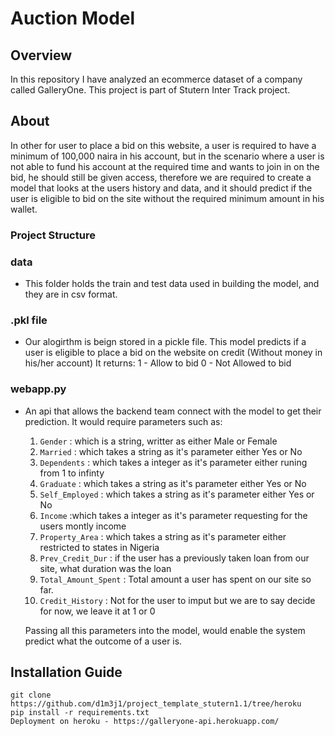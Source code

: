 # Auction Model

## Overview
In this repository I have analyzed an ecommerce dataset of a company called GalleryOne. This project is part of Stutern Inter Track project. 

## About 
In other for user to place a bid on this website, a user is required to have a minimum of 100,000 naira in his account, but in the scenario where a user is not able to fund his account at the required time and wants to join in on the bid, he should still be given access, therefore we are required to create a model that looks at the users history and data, and it should predict if the user is eligible to bid on the site without the required minimum amount in his wallet. 

### Project Structure
### data
- This folder holds the train and test data used in building the model, and they are in csv format. 

### .pkl file
- Our alogirthm is beign stored in a pickle file. This model predicts if a user is eligible to place a bid on the website on credit (Without money in his/her account)
    It returns: 
        1 - Allow to bid
        0 - Not Allowed to bid

### webapp.py
- An api that allows the backend team connect with the model to get their prediction. 
 It would require parameters such as: 
    1. `Gender` : which is a string, writter as either Male or Female 
    2. `Married` : which takes a string as it's parameter either Yes or No 
    3. `Dependents` : which takes a integer as it's parameter either runing from 1 to infinty 
    4. `Graduate` : which takes a string as it's parameter either Yes or No
    5. `Self_Employed` : which takes a string as it's parameter either Yes or No 
    6. `Income` :which takes a integer as it's parameter requesting for the users montly income
    7. `Property_Area` : which takes a string as it's parameter either restricted to states in Nigeria 
    8. `Prev_Credit_Dur` : if the user has a previously taken loan from our site, what duration was the loan
    9. `Total_Amount_Spent` : Total amount a user has spent on our site so far.
    10. `Credit_History` : Not for the user to imput but we are to say decide for now, we leave it at 1 or 0

    Passing all this parameters into the model, would enable the system predict what the outcome of a user is. 


 ## Installation Guide
```
git clone https://github.com/d1m3j1/project_template_stutern1.1/tree/heroku
pip install -r requirements.txt
Deployment on heroku - https://galleryone-api.herokuapp.com/
```